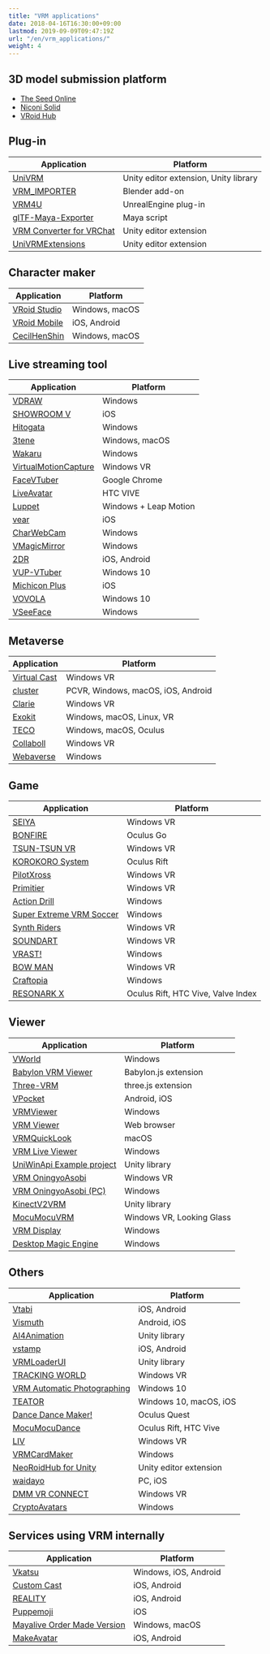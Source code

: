 ```yaml
---
title: "VRM applications"
date: 2018-04-16T16:30:00+09:00
lastmod: 2019-09-09T09:47:19Z
url: "/en/vrm_applications/"
weight: 4
---
```


##  3D model submission platform

* [The Seed Online](https://seed.online/en/)
* [Niconi Solid](https://3d.nicovideo.jp/)
* [VRoid Hub](https://hub.vroid.com/en/)

##  Plug-in

| Application | Platform |
|-------------|----------|
| [UniVRM](https://github.com/vrm-c/UniVRM) | Unity editor extension, Unity library |
| [VRM_IMPORTER](https://github.com/saturday06/VRM_IMPORTER_for_Blender2_8) | Blender add-on |
| [VRM4U](https://github.com/ruyo/VRM4U) | UnrealEngine plug-in |
| [glTF-Maya-Exporter](https://github.com/kashikacojp/glTF-Maya-Exporter) | Maya script |
| [VRM Converter for VRChat](https://www.v-market.work/ec/items/122/detail/) | Unity editor extension |
| [UniVRMExtensions](https://www.v-market.work/ec/items/1066/detail/) | Unity editor extension |

##  Character maker

| Application | Platform |
|-------------|----------|
| [VRoid Studio](https://vroid.com/en/studio/) | Windows, macOS |
| [VRoid Mobile](https://vroid.com/en/mobile/) | iOS, Android |
| [CecilHenShin](https://fantia.jp/fanclubs/10552) | Windows, macOS |

##  Live streaming tool

| Application | Platform |
|-------------|----------|
| [VDRAW](https://sites.google.com/view/vdraw/) | Windows |
| [SHOWROOM V](https://campaign.showroom-live.com/showroom-v/) | iOS |
| [Hitogata](https://sites.google.com/site/vhitogata/) | Windows |
| [3tene](https://3tene.com/) | Windows, macOS |
| [Wakaru](https://store.steampowered.com/app/870820/Wakaru_ver_beta/) | Windows |
| [VirtualMotionCapture](https://sh-akira.github.io/VirtualMotionCapture/) | Windows VR |
| [FaceVTuber](https://facevtuber.com/) | Google Chrome |
| [LiveAvatar](https://github.com/m2wasabi/LiveAvatar) | HTC VIVE |
| [Luppet](https://luppet.appspot.com/) | Windows + Leap Motion |
| [vear](https://apps.apple.com/jp/app/vear/id1490697369) | iOS |
| [CharWebCam](https://github.com/xelloss120/CharWebCam) | Windows |
| [VMagicMirror](https://malaybaku.github.io/VMagicMirror/en/) | Windows |
| [2DR](https://2dr.info/) | iOS, Android |
| [VUP-VTuber](https://store.steampowered.com/app/1207050/VUPVTuber_Maker_Animation_MMDLive2D__facial_capture/) | Windows 10 |
| [Michicon Plus](https://www.next-system.com/michicon) | iOS |
| [VOVOLA](https://vovola.wixsite.com/website) | Windows 10 |
| [VSeeFace](https://www.vseeface.icu/) | Windows |

##  Metaverse

| Application | Platform |
|-------------|----------|
| [Virtual Cast](https://virtualcast.jp/) | Windows VR |
| [cluster](https://cluster.mu/) | PCVR, Windows, macOS, iOS, Android |
| [Clarie](https://biscrat.booth.pm/items/1193414) | Windows VR |
| [Exokit](https://github.com/exokitxr/avatars) | Windows, macOS, Linux, VR |
| [TECO](https://teco-vr.com/) | Windows, macOS, Oculus |
| [Collaboll](https://brother-pv.booth.pm/items/2016717) | Windows VR |
| [Webaverse](https://webaverse.com/) | Windows |

##  Game

| Application | Platform |
|-------------|----------|
| [SEIYA](https://wandv.jp/seiya/) | Windows VR |
| [BONFIRE](https://orenodinner.booth.pm/items/952450) | Oculus Go |
| [TSUN-TSUN VR](https://store.steampowered.com/app/867090/VR__TSUNTSUN_VR/) | Windows VR |
| [KOROKORO System](https://www.mediaplex.co.jp/korokoro/) | Oculus Rift |
| [PilotXross](https://n-mattun.booth.pm/) | Windows VR |
| [Primitier](https://ootamato.itch.io/primitier) | Windows VR |
| [Action Drill](https://lasmi.booth.pm/items/1615146) | Windows |
| [Super Extreme VRM Soccer](https://unityroom.com/games/hyperdimension-virtual-super-extreme-vrm-soccer) | Windows |
| [Synth Riders](https://store.steampowered.com/app/885000/Synth_Riders/) | Windows VR |
| [SOUNDART](https://store.steampowered.com/app/1144460/SOUNDART/) | Windows VR |
| [VRAST!](https://rc-cobalt.booth.pm/items/1756359) | Windows |
| [BOW MAN](https://bowman.vrlab.dmm.com/) | Windows VR |
| [Craftopia](https://store.steampowered.com/app/1307550/Craftopia/) | Windows |
| [RESONARK X](https://store.steampowered.com/app/1366570/RESONARK_X/) | Oculus Rift, HTC Vive, Valve Index |

##  Viewer

| Application | Platform |
|-------------|----------|
| [VWorld](https://naby.booth.pm/items/990663) | Windows |
| [Babylon VRM Viewer](https://github.com/virtual-cast/babylon-vrm-loader/) | Babylon.js extension |
| [Three-VRM](https://github.com/pixiv/three-vrm/) | three.js extension |
| [VPocket](https://booooooh.booth.pm/items/1033823) | Android, iOS |
| [VRMViewer](https://w.atwiki.jp/beamman/) | Windows |
| [VRM Viewer](https://vrm-viewer.yukimochi.io/) | Web browser |
| [VRMQuickLook](https://github.com/magicien/VRMQuickLook) | macOS |
| [VRM Live Viewer](http://fantom1x.blog130.fc2.com/blog-entry-309.html) | Windows |
| [UniWinApi Example project](https://github.com/kirurobo/UniWinApi) | Unity library |
| [VRM OningyoAsobi](https://120byte.booth.pm/items/1099618) | Windows VR |
| [VRM OningyoAsobi (PC)](https://120byte.booth.pm/items/1654585) | Windows |
| [KinectV2VRM](https://github.com/m2wasabi/KinectV2VRM) | Unity library |
| [MocuMocuVRM](http://www.vrai.jp/vr_mocuvrm_en.html) | Windows VR, Looking Glass |
| [VRM Display](https://akarimichi.github.io/vrm-display-releases/) | Windows |
| [Desktop Magic Engine](https://store.steampowered.com/app/1096550/Desktop_Magic_Engine/) | Windows |

##  Others

| Application | Platform |
|-------------|----------|
| [Vtabi](https://app.famitsu.com/gametitle/8356/) | iOS, Android |
| [Vismuth](https://vismuth.com/) | Android, iOS |
| [AI4Animation](https://github.com/t-takasaka/AI4Animation/tree/master/AI4Animation/Assets/Demo/ARKit) | Unity library |
| [vstamp](https://bnut.jp/vstamp) | iOS, Android |
| [VRMLoaderUI](https://github.com/m2wasabi/VRMLoaderUI) | Unity library |
| [TRACKING WORLD](http://deatrathias.net/TW/) | Windows VR |
| [VRM Automatic Photographing](https://matsuvr.booth.pm/items/2223918) | Windows 10 |
| [TEATOR](https://teator.jp/) | Windows 10, macOS, iOS |
| [Dance Dance Maker!](https://novia.itch.io/dance-dance-maker) | Oculus Quest |
| [MocuMocuDance](http://www.vrai.jp/vr_mocu_en.html) | Oculus Rift, HTC Vive |
| [LIV](https://liv.tv/) | Windows VR |
| [VRMCardMaker](https://booth.pm/en/items/1808860) | Windows |
| [NeoRoidHub for Unity](https://neoseast-japan.booth.pm/items/2562276) | Unity editor extension |
| [waidayo](https://booth.pm/en/items/1779185) | PC, iOS |
| [DMM VR CONNECT](https://connect.vrlab.dmm.com/) | Windows VR |
| [CryptoAvatars](https://cryptoavatars.io/home) | Windows |

##  Services using VRM internally

| Application | Platform |
|-------------|----------|
| [Vkatsu](http://vkatsu.jp/) | Windows, iOS, Android |
| [Custom Cast](https://customcast.jp/) | iOS, Android |
| [REALITY](https://reality.wrightflyer.net/) | iOS, Android |
| [Puppemoji](https://www.puppemoji.com/) | iOS |
| [Mayalive Order Made Version](https://materializer.co/lab/mayalive) | Windows, macOS |
| [MakeAvatar](https://gugenka.jp/digital/make_avatar.php) | iOS, Android |
